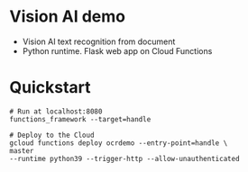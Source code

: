 # Vision AI demo

* Vision AI text recognition from document
* Python runtime. Flask web app on Cloud Functions

# Quickstart
```shell
# Run at localhost:8080
functions_framework --target=handle

# Deploy to the Cloud
gcloud functions deploy ocrdemo --entry-point=handle \                                                                  master
--runtime python39 --trigger-http --allow-unauthenticated
```

